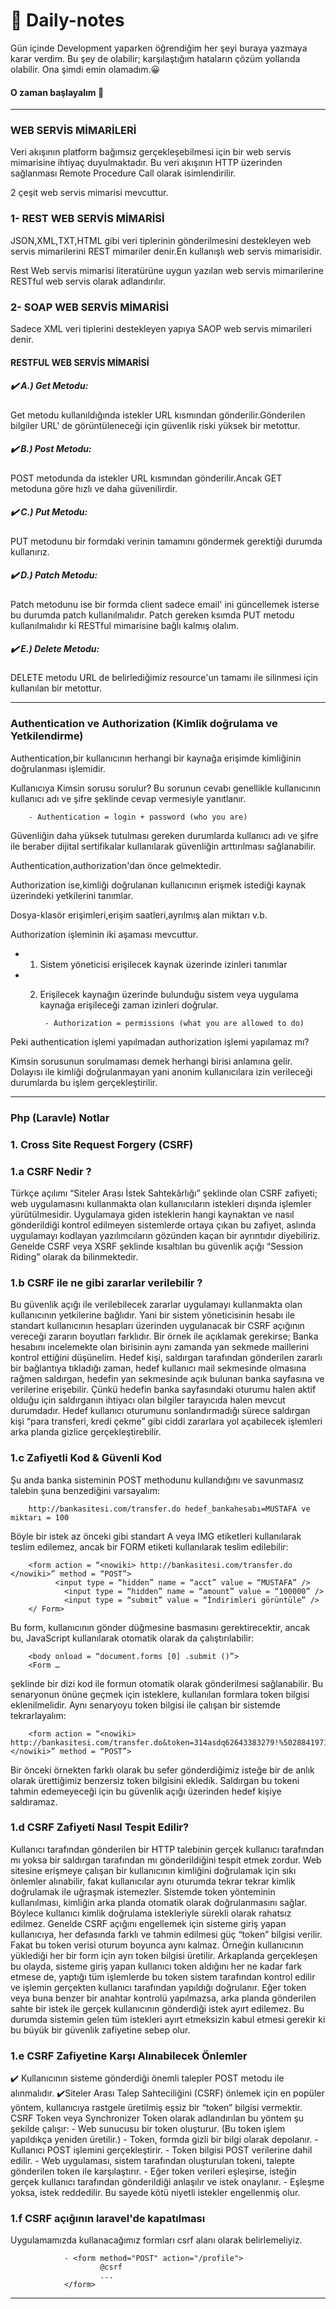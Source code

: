 # 💫 Daily-notes
Gün içinde Development yaparken öğrendiğim her şeyi buraya yazmaya karar verdim. Bu şey de olabilir; karşılaştığım hataların çözüm yollarıda olabilir. Ona şimdi emin olamadım.😀
#### O zaman başlayalım 🚀

<hr></hr>

### WEB SERVİS MİMARİLERİ
Veri akışının platform bağımsız gerçekleşebilmesi için bir web servis mimarisine ihtiyaç duyulmaktadır. Bu veri akışının HTTP üzerinden sağlanması Remote Procedure Call olarak isimlendirilir.

2 çeşit web servis mimarisi mevcuttur.

### 1- REST WEB SERVİS MİMARİSİ

JSON,XML,TXT,HTML gibi veri tiplerinin gönderilmesini destekleyen web servis mimarilerini REST mimariler denir.En kullanışlı web servis mimarisidir.

Rest Web servis mimarisi literatürüne uygun yazılan web servis mimarilerine RESTful web servis olarak adlandırılır.

### 2- SOAP WEB SERVİS MİMARİSİ

Sadece XML veri tiplerini destekleyen yapıya SAOP web servis mimarileri denir.

#### RESTFUL WEB SERVİS MİMARİSİ

##### ✔️ A.) Get Metodu:
Get metodu kullanıldığında istekler URL kısmından gönderilir.Gönderilen bilgiler URL' de görüntüleneceği için güvenlik riski yüksek bir metottur.

##### ✔️ B.) Post Metodu:
POST metodunda da istekler URL kısmından gönderilir.Ancak GET metoduna göre hızlı ve daha güvenilirdir.

##### ✔️ C.) Put Metodu:
PUT metodunu bir formdaki verinin tamamını göndermek gerektiği durumda kullanırız.

##### ✔️ D.) Patch Metodu:
Patch metodunu ise bir formda client sadece email' ini güncellemek isterse bu durumda patch kullanılmalıdır.
Patch gereken ksımda PUT metodu kullanılmalıdır ki RESTful mimarisine bağlı kalmış olalım.

##### ✔️ E.) Delete Metodu:
DELETE metodu URL de belirlediğimiz resource'un tamamı ile silinmesi için kullanılan bir metottur.

<hr></hr>

### Authentication ve Authorization (Kimlik doğrulama ve Yetkilendirme)

Authentication,bir kullanıcının herhangi bir kaynağa erişimde kimliğinin doğrulanması işlemidir.

Kullanıcıya Kimsin sorusu sorulur? Bu sorunun cevabı genellikle kullanıcının kullanıcı  adı ve  şifre şeklinde cevap vermesiyle yanıtlanır.

        - Authentication = login + password (who you are)

Güvenliğin daha yüksek tutulması gereken durumlarda kullanıcı adı ve şifre ile beraber dijital sertifikalar kullanılarak güvenliğin arttırılması sağlanabilir.

Authentication,authorization'dan önce gelmektedir.

Authorization ise,kimliği doğrulanan kullanıcının erişmek istediği kaynak üzerindeki yetkilerini tanımlar.

Dosya-klasör erişimleri,erişim saatleri,ayrılmış alan miktarı v.b.

Authorization işleminin iki aşaması mevcuttur.

- 1) Sistem yöneticisi erişilecek kaynak üzerinde izinleri tanımlar

- 2) Erişilecek kaynağın üzerinde bulunduğu sistem veya uygulama kaynağa erişileceği zaman izinleri doğrular.

          - Authorization = permissions (what you are allowed to do)

Peki authentication işlemi yapılmadan authorization işlemi yapılamaz mı?

Kimsin sorusunun sorulmaması demek herhangi birisi anlamına gelir. Dolayısı ile kimliği doğrulanmayan yani anonim kullanıcılara izin verileceği durumlarda bu işlem gerçekleştirilir.

<hr></hr>

### Php (Laravle) Notlar
### 1. Cross Site Request Forgery (CSRF)
### 1.a CSRF Nedir ?

Türkçe açılımı “Siteler Arası İstek Sahtekârlığı” şeklinde olan CSRF zafiyeti; web uygulamasını kullanmakta olan kullanıcıların istekleri dışında işlemler yürütülmesidir. Uygulamaya giden isteklerin hangi kaynaktan ve nasıl gönderildiği kontrol edilmeyen sistemlerde ortaya çıkan bu zafiyet, aslında uygulamayı kodlayan yazılımcıların gözünden kaçan bir ayrıntıdır diyebiliriz. Genelde CSRF veya XSRF şeklinde kısaltılan bu güvenlik açığı “Session Riding” olarak da bilinmektedir.

### 1.b CSRF ile ne gibi zararlar verilebilir ?

Bu güvenlik açığı ile verilebilecek zararlar uygulamayı kullanmakta olan kullanıcının yetkilerine bağlıdır. Yani bir sistem yöneticisinin hesabı ile standart kullanıcının hesapları üzerinden uygulanacak bir CSRF açığının vereceği zararın boyutları farklıdır. Bir örnek ile açıklamak gerekirse; Banka hesabını incelemekte olan birisinin aynı zamanda yan sekmede maillerini kontrol ettiğini düşünelim. Hedef kişi, saldırgan tarafından gönderilen zararlı bir bağlantıya tıkladığı zaman, hedef kullanıcı mail sekmesinde olmasına rağmen saldırgan, hedefin yan sekmesinde açık bulunan banka sayfasına ve verilerine erişebilir. Çünkü hedefin banka sayfasındaki oturumu halen aktif olduğu için saldırganın ihtiyacı olan bilgiler tarayıcıda halen mevcut durumdadır. Hedef kullanıcı oturumunu sonlandırmadığı sürece saldırgan kişi “para transferi, kredi çekme” gibi ciddi zararlara yol açabilecek işlemleri arka planda gizlice gerçekleştirebilir.

### 1.c Zafiyetli Kod & Güvenli Kod

Şu anda banka sisteminin POST methodunu kullandığını ve savunmasız talebin şuna benzediğini varsayalım:

        http://bankasitesi.com/transfer.do hedef_bankahesabı=MUSTAFA ve miktarı = 100

Böyle bir istek az önceki gibi standart A veya IMG etiketleri kullanılarak teslim edilemez, ancak bir FORM etiketi kullanılarak teslim edilebilir:

        <form action = “<nowiki> http://bankasitesi.com/transfer.do </nowiki>” method = “POST”>
              <input type = “hidden” name = “acct” value = “MUSTAFA” />
                <input type = “hidden” name = “amount” value = “100000” />
                <input type = “submit” value = “İndirimleri görüntüle” /> 
        </ Form>

Bu form, kullanıcının gönder düğmesine basmasını gerektirecektir, ancak bu, JavaScript kullanılarak otomatik olarak da çalıştırılabilir:

        <body onload = “document.forms [0] .submit ()”>
        <Form …

şeklinde bir dizi kod ile formun otomatik olarak gönderilmesi sağlanabilir.
Bu senaryonun önüne geçmek için isteklere, kullanılan formlara token bilgisi eklenilmelidir. Aynı senaryoyu token bilgisi ile çalışan bir sistemde tekrarlayalım:

        <form action = “<nowiki> http://bankasitesi.com/transfer.do&token=314asdq62643383279!%5028841971 </nowiki>” method = “POST”>

Bir önceki örnekten farklı olarak bu sefer gönderdiğimiz isteğe bir de anlık olarak ürettiğimiz benzersiz token bilgisini ekledik. Saldırgan bu tokeni tahmin edemeyeceği için bu güvenlik açığı üzerinden hedef kişiye saldıramaz.

### 1.d CSRF Zafiyeti Nasıl Tespit Edilir?

Kullanıcı tarafından gönderilen bir HTTP talebinin gerçek kullanıcı tarafından mı yoksa bir saldırgan tarafından mı gönderildiğini tespit etmek zordur. Web sitesine erişmeye çalışan bir kullanıcının kimliğini doğrulamak için sıkı önlemler alınabilir, fakat kullanıcılar aynı oturumda tekrar tekrar kimlik doğrulamak ile uğraşmak istemezler. Sistemde token yönteminin kullanılması, kimliğin arka planda otomatik olarak doğrulanmasını sağlar. Böylece kullanıcı kimlik doğrulama istekleriyle sürekli olarak rahatsız edilmez. Genelde CSRF açığını engellemek için sisteme giriş yapan kullanıcıya, her defasında farklı ve tahmin edilmesi güç “token” bilgisi verilir. Fakat bu token verisi oturum boyunca aynı kalmaz. Örneğin kullanıcının yüklediği her bir form için ayrı token bilgisi üretilir. Arkaplanda gerçekleşen bu olayda, sisteme giriş yapan kullanıcı token aldığını her ne kadar fark etmese de, yaptığı tüm işlemlerde bu token sistem tarafından kontrol edilir ve işlemin gerçekten kullanıcı tarafından yapıldığı doğrulanır. Eğer token veya buna benzer bir anahtar kontrolü yapılmazsa, arka planda gönderilen sahte bir istek ile gerçek kullanıcının gönderdiği istek ayırt edilemez. Bu durumda sistemin gelen tüm istekleri ayırt etmeksizin kabul etmesi gerekir ki bu büyük bir güvenlik zafiyetine sebep olur.

### 1.e CSRF Zafiyetine Karşı Alınabilecek Önlemler

✔️ Kullanıcının sisteme gönderdiği önemli talepler POST metodu ile alınmalıdır.
✔️Siteler Arası Talep Sahteciliğini (CSRF) önlemek için en popüler yöntem, kullanıcıya rastgele üretilmiş eşsiz bir “token” bilgisi vermektir. CSRF Token veya Synchronizer Token olarak adlandırılan bu yöntem şu şekilde çalışır:
        - Web sunucusu bir token oluşturur. (Bu token işlem yapıldıkça yeniden üretilir.)
        - Token, formda gizli bir bilgi olarak depolanır.
        - Kullanıcı POST işlemini gerçekleştirir.
        - Token bilgisi POST verilerine dahil edilir.
        - Web uygulaması, sistem tarafından oluşturulan tokeni, talepte gönderilen token ile karşılaştırır.
        - Eğer token verileri eşleşirse, isteğin gerçek kullanıcı tarafından gönderildiği anlaşılır ve istek onaylanır.
        - Eşleşme yoksa, istek reddedilir. Bu sayede kötü niyetli istekler engellenmiş olur.

### 1.f CSRF açığının laravel'de kapatılması

Uygulamamızda kullanacağımız formları csrf alanı olarak belirlemeliyiz.

                - <form method="POST" action="/profile">
                        @csrf
                        ...
                </form>
<hr></hr>


